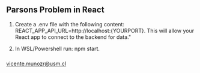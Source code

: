 ## Parsons Problem in React ## 


1. Create a .env file with the following content: REACT_APP_API_URL=http://localhost:{YOURPORT}. This will allow your React app to connect to the backend for data."

2. In WSL/Powershell run: npm start. 


###
vicente.munozr@usm.cl
